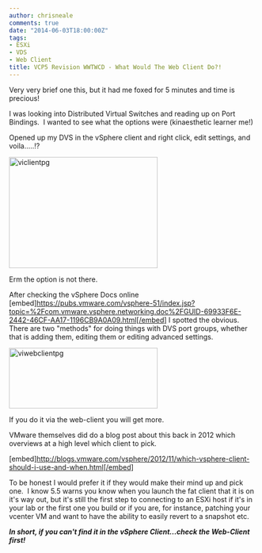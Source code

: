 ```yaml
---
author: chrisneale
comments: true
date: "2014-06-03T18:00:00Z"
tags:
- ESXi
- VDS
- Web Client
title: VCP5 Revision WWTWCD - What Would The Web Client Do?!
---
```

Very very brief one this, but it had me foxed for 5 minutes and time is precious!

I was looking into Distributed Virtual Switches and reading up on Port Bindings.  I wanted to see what the options were (kinaesthetic learner me!)

Opened up my DVS in the vSphere client and right click, edit settings, and voila.....!?

<a href="https://chrisneale.files.wordpress.com/2014/06/viclientpg.png"><img class="alignnone size-medium wp-image-158" src="http://chrisneale.files.wordpress.com/2014/06/viclientpg.png?w=300" alt="viclientpg" width="300" height="224" /></a>

Erm the option is not there.

After checking the vSphere Docs online
[embed]https://pubs.vmware.com/vsphere-51/index.jsp?topic=%2Fcom.vmware.vsphere.networking.doc%2FGUID-69933F6E-2442-46CF-AA17-1196CB9A0A09.html[/embed]
I spotted the obvious.  There are two "methods" for doing things with DVS port groups, whether that is adding them, editing them or editing advanced settings.

<a href="https://chrisneale.files.wordpress.com/2014/06/viwebclientpg.png"><img class="alignnone size-medium wp-image-157" src="http://chrisneale.files.wordpress.com/2014/06/viwebclientpg.png?w=300" alt="viwebclientpg" width="300" height="122" /></a>

If you do it via the web-client you will get more.

VMware themselves did do a blog post about this back in 2012 which overviews at a high level which client to pick.

[embed]http://blogs.vmware.com/vsphere/2012/11/which-vsphere-client-should-i-use-and-when.html[/embed]

To be honest I would prefer it if they would make their mind up and pick one.  I know 5.5 warns you know when you launch the fat client that it is on it's way out, but it's still the first step to connecting to an ESXi host if it's in your lab or the first one you build or if you are, for instance, patching your vcenter VM and want to have the ability to easily revert to a snapshot etc.

<em><strong>In short, if you can't find it in the vSphere Client...check the Web-Client first!</strong></em>
